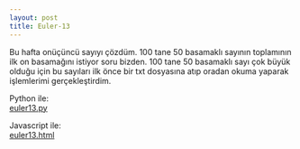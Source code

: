 ```yaml
---
layout: post
title: Euler-13
---
```

 Bu hafta onüçüncü sayıyı çözdüm. 100 tane 50 basamaklı sayının toplamının ilk on basamağını istiyor soru bizden. 100 tane 50 basamaklı sayı çok büyük olduğu için bu sayıları ilk önce bir txt dosyasına atıp oradan okuma yaparak işlemlerimi gerçekleştirdim.

Python ile:  
[euler13.py](https://github.com/Seylul/pro-lang/blob/master/python/euler13.py)  

Javascript ile:  
[euler13.html](https://github.com/Seylul/pro-lang/blob/master/javascript/euler13.html)

